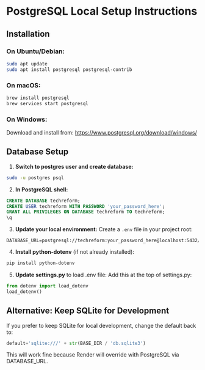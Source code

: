 # PostgreSQL Local Setup Instructions

## Installation

### On Ubuntu/Debian:
```bash
sudo apt update
sudo apt install postgresql postgresql-contrib
```

### On macOS:
```bash
brew install postgresql
brew services start postgresql
```

### On Windows:
Download and install from: https://www.postgresql.org/download/windows/

## Database Setup

1. **Switch to postgres user and create database:**
```bash
sudo -u postgres psql
```

2. **In PostgreSQL shell:**
```sql
CREATE DATABASE techreform;
CREATE USER techreform WITH PASSWORD 'your_password_here';
GRANT ALL PRIVILEGES ON DATABASE techreform TO techreform;
\q
```

3. **Update your local environment:**
Create a `.env` file in your project root:
```
DATABASE_URL=postgresql://techreform:your_password_here@localhost:5432/techreform
```

4. **Install python-dotenv** (if not already installed):
```bash
pip install python-dotenv
```

5. **Update settings.py** to load .env file:
Add this at the top of settings.py:
```python
from dotenv import load_dotenv
load_dotenv()
```

## Alternative: Keep SQLite for Development

If you prefer to keep SQLite for local development, change the default back to:
```python
default='sqlite:///' + str(BASE_DIR / 'db.sqlite3')
```

This will work fine because Render will override with PostgreSQL via DATABASE_URL.
